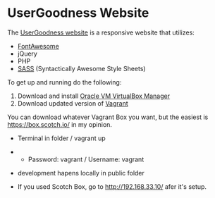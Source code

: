 # UserGoodness Website

The [UserGoodness website](http://www.usergoodness.com) is a responsive website that utilizes:

* [FontAwesome](http://fontawesome.io/)
* jQuery
* PHP
* [SASS](http://sass-lang.com/) (Syntactically Awesome Style Sheets)

To get up and running do the following:
1. Download and install [Oracle VM VirtualBox Manager](https://www.virtualbox.org/wiki/Downloads)
2. Download updated version of [Vagrant](https://www.vagrantup.com/downloads.html)

You can download whatever Vagrant Box you want, but the easiest is https://box.scotch.io/ in my opinion. 

* Terminal in folder / vagrant up
* * Password: vagrant / Username: vagrant

* development hapens locally in public folder

* If you used Scotch Box, go to http://192.168.33.10/ afer it's setup.
